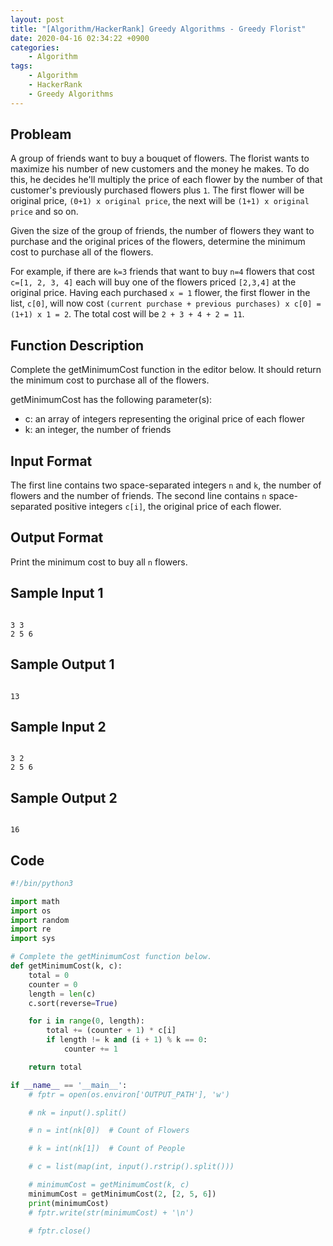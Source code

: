 ```yaml
---
layout: post
title: "[Algorithm/HackerRank] Greedy Algorithms - Greedy Florist"
date: 2020-04-16 02:34:22 +0900
categories: 
    - Algorithm
tags:
    - Algorithm
    - HackerRank
    - Greedy Algorithms
---
```


<!-- more -->


## Probleam
A group of friends want to buy a bouquet of flowers. The florist wants to maximize his number of new customers and the money he makes. To do this, he decides he'll multiply the price of each flower by the number of that customer's previously purchased flowers plus `1`. The first flower will be original price, `(0+1) x original price`, the next will be `(1+1) x original price` and so on.

Given the size of the group of friends, the number of flowers they want to purchase and the original prices of the flowers, determine the minimum cost to purchase all of the flowers.

For example, if there are `k=3` friends that want to buy `n=4` flowers that cost `c=[1, 2, 3, 4]` each will buy one of the flowers priced `[2,3,4]` at the original price. Having each purchased `x = 1` flower, the first flower in the list, `c[0]`, will now cost `(current purchase + previous purchases) x c[0] = (1+1) x 1 = 2`. The total cost will be `2 + 3 + 4 + 2 = 11`.

## Function Description
Complete the getMinimumCost function in the editor below. It should return the minimum cost to purchase all of the flowers.

getMinimumCost has the following parameter(s):
- c: an array of integers representing the original price of each flower
- k: an integer, the number of friends

## Input Format
The first line contains two space-separated integers `n` and `k`, the number of flowers and the number of friends.
The second line contains `n` space-separated positive integers `c[i]`, the original price of each flower.

## Output Format
Print the minimum cost to buy all `n` flowers.

## Sample Input 1
```

3 3
2 5 6
```


## Sample Output 1
```

13
```


## Sample Input 2
```

3 2
2 5 6
```


## Sample Output 2
```

16
```


## Code

```python
#!/bin/python3

import math
import os
import random
import re
import sys

# Complete the getMinimumCost function below.
def getMinimumCost(k, c):
    total = 0
    counter = 0
    length = len(c)
    c.sort(reverse=True)

    for i in range(0, length):
        total += (counter + 1) * c[i]
        if length != k and (i + 1) % k == 0:
            counter += 1

    return total

if __name__ == '__main__':
    # fptr = open(os.environ['OUTPUT_PATH'], 'w')

    # nk = input().split()

    # n = int(nk[0])  # Count of Flowers

    # k = int(nk[1])  # Count of People

    # c = list(map(int, input().rstrip().split()))

    # minimumCost = getMinimumCost(k, c)
    minimumCost = getMinimumCost(2, [2, 5, 6])
    print(minimumCost)
    # fptr.write(str(minimumCost) + '\n')

    # fptr.close()
```

